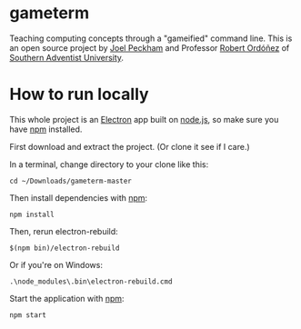 # gameterm
Teaching computing concepts through a "gameified" command line.
This is an open source project by [Joel Peckham](https://www.instagram.com/joelskyler/) and Professor [Robert Ordóñez](http://computing.southern.edu/rordonez/) of [Southern Adventist University](https://www.southern.edu/).

# How to run locally

This whole project is an [Electron](https://electronjs.org/) app built on [node.js](https://nodejs.org/en/), so make sure you have [npm](https://www.npmjs.com/) installed.

First download and extract the project. (Or clone it see if I care.)

In a terminal, change directory to your clone like this:
```
cd ~/Downloads/gameterm-master
```
Then install dependencies with [npm](https://www.npmjs.com/):
```
npm install
```
Then, rerun electron-rebuild:
```
$(npm bin)/electron-rebuild
```
Or if you're on Windows:
```
.\node_modules\.bin\electron-rebuild.cmd
```
Start the application with [npm](https://www.npmjs.com/):
```
npm start
```
